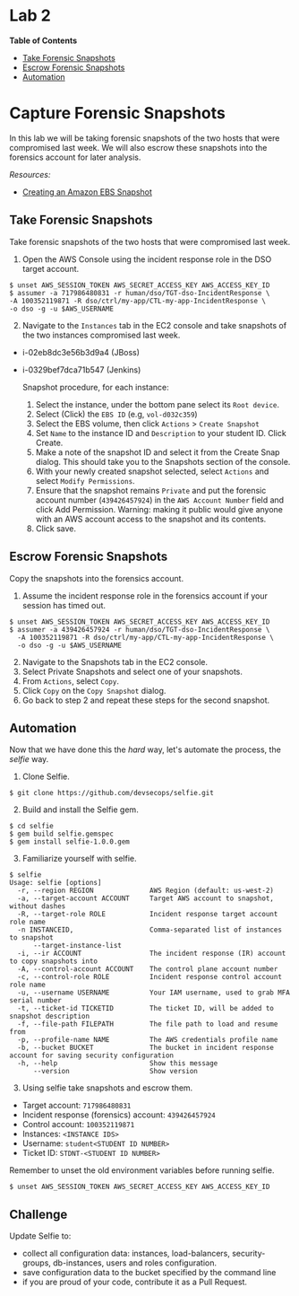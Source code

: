 # Lab 2

**Table of Contents**

- [Take Forensic Snapshots](##take-forensic-snapshots)
- [Escrow Forensic Snapshots](##escrow-forensic-snapshots)
- [Automation](##automation)

# Capture Forensic Snapshots

In this lab we will be taking forensic snapshots of the two hosts that were compromised last week. We will also escrow these snapshots into the forensics account for later analysis.

*Resources:*

- [Creating an Amazon EBS Snapshot](http://docs.aws.amazon.com/AWSEC2/latest/UserGuide/ebs-creating-snapshot.html)

## Take Forensic Snapshots

Take forensic snapshots of the two hosts that were compromised last week.

1. Open the AWS Console using the incident response role in the DSO target account.

  ```
$ unset AWS_SESSION_TOKEN AWS_SECRET_ACCESS_KEY AWS_ACCESS_KEY_ID
$ assumer -a 717986480831 -r human/dso/TGT-dso-IncidentResponse \
  -A 100352119871 -R dso/ctrl/my-app/CTL-my-app-IncidentResponse \
  -o dso -g -u $AWS_USERNAME
  ```

2. Navigate to the `Instances` tab in the EC2 console and take snapshots of the two instances compromised last week.

* i-02eb8dc3e56b3d9a4 (JBoss)
* i-0329bef7dca71b547 (Jenkins)

  Snapshot procedure, for each instance:

  1. Select the instance, under the bottom pane select its `Root device`.
  2. Select (Click) the `EBS ID` (e.g, `vol-d032c359`)
  3. Select the EBS volume, then click `Actions` > `Create Snapshot`
  4. Set `Name` to the instance ID and `Description` to your student ID. Click Create.
  5. Make a note of the snapshot ID and select it from the Create Snap dialog. This should take you to the Snapshots section of the console.
  6. With your newly created snapshot selected, select `Actions` and select `Modify Permissions`.
  7. Ensure that the snapshot remains `Private` and put the forensic account number (`439426457924`) in the `AWS Account Number` field and click Add Permission. Warning: making it public would give anyone with an AWS account access to the snapshot and its contents.
  8. Click save.

## Escrow Forensic Snapshots

Copy the snapshots into the forensics account.

1. Assume the incident response role in the forensics account if your session has timed out.

  ```
$ unset AWS_SESSION_TOKEN AWS_SECRET_ACCESS_KEY AWS_ACCESS_KEY_ID
$ assumer -a 439426457924 -r human/dso/TGT-dso-IncidentResponse \
    -A 100352119871 -R dso/ctrl/my-app/CTL-my-app-IncidentResponse \
    -o dso -g -u $AWS_USERNAME
  ```

2. Navigate to the Snapshots tab in the EC2 console.
3. Select Private Snapshots and select one of your snapshots.
4. From `Actions`, select `Copy`.
5. Click `Copy` on the `Copy Snapshot` dialog.
6. Go back to step 2 and repeat these steps for the second snapshot.

## Automation

Now that we have done this the *hard* way, let's automate the process, the *selfie* way.

1. Clone Selfie.

  ```
$ git clone https://github.com/devsecops/selfie.git
  ```

2. Build and install the Selfie gem.

  ```
$ cd selfie
$ gem build selfie.gemspec
$ gem install selfie-1.0.0.gem
  ```

3. Familiarize yourself with selfie.

  ```
$ selfie
Usage: selfie [options]
    -r, --region REGION              AWS Region (default: us-west-2)
    -a, --target-account ACCOUNT     Target AWS account to snapshot, without dashes
    -R, --target-role ROLE           Incident response target account role name
    -n INSTANCEID,                   Comma-separated list of instances to snapshot
        --target-instance-list
    -i, --ir ACCOUNT                 The incident response (IR) account to copy snapshots into
    -A, --control-account ACCOUNT    The control plane account number
    -c, --control-role ROLE          Incident response control account role name
    -u, --username USERNAME          Your IAM username, used to grab MFA serial number
    -t, --ticket-id TICKETID         The ticket ID, will be added to snapshot description
    -f, --file-path FILEPATH         The file path to load and resume from
    -p, --profile-name NAME          The AWS credentials profile name
    -b, --bucket BUCKET              The bucket in incident response account for saving security configuration
    -h, --help                       Show this message
        --version                    Show version
  ```

3. Using selfie take snapshots and escrow them.

* Target account: `717986480831`
* Incident response (forensics) account: `439426457924`
* Control account: `100352119871`
* Instances: `<INSTANCE IDS>`
* Username: `student<STUDENT ID NUMBER>`
* Ticket ID: `STDNT-<STUDENT ID NUMBER>`

Remember to unset the old environment variables before running selfie.

  ```
$ unset AWS_SESSION_TOKEN AWS_SECRET_ACCESS_KEY AWS_ACCESS_KEY_ID
  ```

## Challenge

Update Selfie to:

* collect all configuration data: instances, load-balancers, security-groups, db-instances, users and roles configuration.
* save configuration data to the bucket specified by the command line
* if you are proud of your code, contribute it as a Pull Request.
